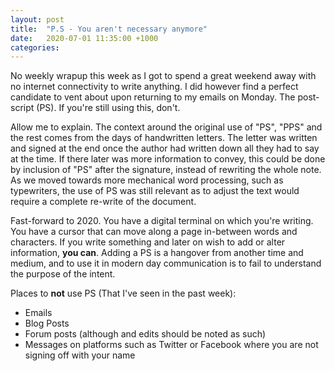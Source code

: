 ```yaml
---
layout: post
title:  "P.S - You aren't necessary anymore"
date:   2020-07-01 11:35:00 +1000
categories: 
---
```

No weekly wrapup this week as I got to spend a great weekend away with no internet connectivity to write anything. I did however find a perfect candidate to vent about upon returning to my emails on Monday. The post-script (PS). If you're still using this, don't.

Allow me to explain. The context around the original use of "PS", "PPS" and the rest comes from the days of handwritten letters. The letter was written and signed at the end once the author had written down all they had to say at the time. If there later was more information to convey, this could be done by inclusion of "PS" after the signature, instead of rewriting the whole note. As we moved towards more mechanical word processing, such as typewriters, the use of PS was still relevant as to adjust the text would require a complete re-write of the document.

Fast-forward to 2020. You have a digital terminal on which you're writing. You have a cursor that can move along a page in-between words and characters. If you write something and later on wish to add or alter information, __you can__. Adding a PS is a hangover from another time and medium, and to use it in modern day communication is to fail to understand the purpose of the intent.

Places to __not__ use PS (That I've seen in the past week):
* Emails
* Blog Posts
* Forum posts (although and edits should be noted as such)
* Messages on platforms such as Twitter or Facebook where you are not signing off with your name
